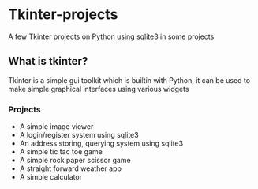 # Tkinter-projects
A few Tkinter projects on Python using sqlite3 in some projects
## What is tkinter?
Tkinter is a simple gui toolkit which is builtin with Python, it can be used to make simple graphical interfaces using various widgets
### Projects
- A simple image viewer
- A login/register system using sqlite3
- An address storing, querying system using sqlite3
- A simple tic tac toe game
- A simple rock paper scissor game
- A straight forward weather app
- A simple calculator
